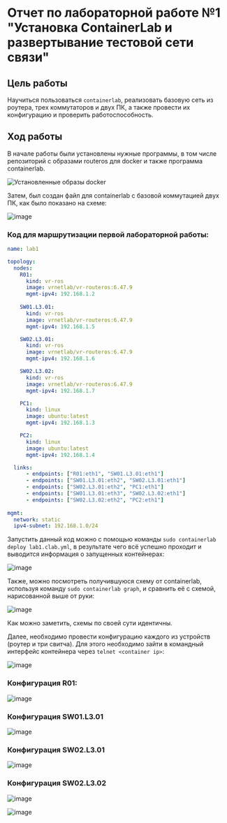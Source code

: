 # Отчет по лабораторной работе №1 "Установка ContainerLab и развертывание тестовой сети связи"

## Цель работы

Научиться пользоваться ```containerlab```, реализовать базовую сеть из роутера, трех коммутаторов и двух ПК, а также провести их конфигурацию и проверить работоспособность.

## Ход работы

В начале работы были установлены нужные программы, в том числе репозиторий с образами routeros для docker и также программа containerlab.

![Установленные образы docker](https://github.com/crawlic-stud/intro-to-routing-itmo-2023/assets/71011093/47685b26-5ca2-41e1-834e-3e825e3096ab)

Затем, был создан файл для containerlab с базовой коммутацией двух ПК, как было показано на схеме:

![image](https://github.com/crawlic-stud/intro-to-routing-itmo-2023/assets/71011093/bf45b12f-b333-4e00-9745-a95269a1c545)

### Код для маршрутизации первой лабораторной работы:

```yml
name: lab1

topology:
  nodes:
    R01:
      kind: vr-ros
      image: vrnetlab/vr-routeros:6.47.9
      mgmt-ipv4: 192.168.1.2
      
    SW01.L3.01:
      kind: vr-ros
      image: vrnetlab/vr-routeros:6.47.9
      mgmt-ipv4: 192.168.1.5

    SW02.L3.01:
      kind: vr-ros
      image: vrnetlab/vr-routeros:6.47.9
      mgmt-ipv4: 192.168.1.6

    SW02.L3.02:
      kind: vr-ros
      image: vrnetlab/vr-routeros:6.47.9
      mgmt-ipv4: 192.168.1.7

    PC1:
      kind: linux
      image: ubuntu:latest
      mgmt-ipv4: 192.168.1.3

    PC2:
      kind: linux
      image: ubuntu:latest
      mgmt-ipv4: 192.168.1.4

  links:
      - endpoints: ["R01:eth1", "SW01.L3.01:eth1"]
      - endpoints: ["SW01.L3.01:eth2", "SW02.L3.01:eth1"]
      - endpoints: ["SW02.L3.01:eth2", "PC1:eth1"]
      - endpoints: ["SW01.L3.01:eth3", "SW02.L3.02:eth1"]
      - endpoints: ["SW02.L3.02:eth2", "PC2:eth1"]
      
mgmt:
  network: static
  ipv4-subnet: 192.168.1.0/24
```

Запустить данный код можно с помощью команды ```sudo containerlab deploy lab1.clab.yml```, в результате чего всё успешно проходит и выводится информация о запущенных контейнерах:

![image](https://github.com/crawlic-stud/intro-to-routing-itmo-2023/assets/71011093/741cc2a8-0642-4dd0-b1ad-f889c6b0cd66)

Также, можно посмотреть получившуюся схему от containerlab, используя команду ```sudo containerlab graph```, и сравнить её с схемой, нарисованной выше от руки:

![image](https://github.com/crawlic-stud/intro-to-routing-itmo-2023/assets/71011093/5f848448-a6e3-45ce-be4f-4c755668a23e)

Как можно заметить, схемы по своей сути идентичны.

Далее, необходимо провести конфигурацию каждого из устройств (роутер и три свитча). Для этого необходимо зайти в командный интерфейс контейнера через ```telnet <container ip>```:

![image](https://github.com/crawlic-stud/intro-to-routing-itmo-2023/assets/71011093/eb2d02d5-87f6-416b-b2a1-62941e7f454d)

### Конфигурация R01:

![image](https://github.com/crawlic-stud/intro-to-routing-itmo-2023/assets/71011093/4181beee-23f2-497f-9975-dadc4bc52d0a)


### Конфигурация SW01.L3.01

![image](https://github.com/crawlic-stud/intro-to-routing-itmo-2023/assets/71011093/99d7eb71-b4f1-43eb-bf6d-6fd452771fed)


### Конфигурация SW02.L3.01

![image](https://github.com/crawlic-stud/intro-to-routing-itmo-2023/assets/71011093/b9a7d2da-9e3c-4d9b-a13d-1ef63e002ed1)


### Конфигурация SW02.L3.02

![image](https://github.com/crawlic-stud/intro-to-routing-itmo-2023/assets/71011093/cf76904c-fd33-4e40-bf5c-9da5dc7d21c2)

![image](https://github.com/crawlic-stud/intro-to-routing-itmo-2023/assets/71011093/ea308c0f-90db-452b-b8bf-a7291ff1c6e2)







